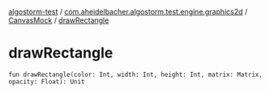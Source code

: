 [algostorm-test](../../index.md) / [com.aheidelbacher.algostorm.test.engine.graphics2d](../index.md) / [CanvasMock](index.md) / [drawRectangle](.)

# drawRectangle

`fun drawRectangle(color: Int, width: Int, height: Int, matrix: Matrix, opacity: Float): Unit`